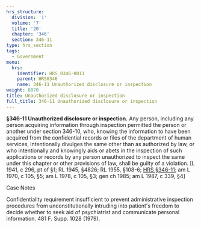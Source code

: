 ```yaml
---
hrs_structure:
  division: '1'
  volume: '7'
  title: '20'
  chapter: '346'
  section: 346-11
type: hrs_section
tags:
  - Government
menu:
  hrs:
    identifier: HRS_0346-0011
    parent: HRS0346
    name: 346-11 Unauthorized disclosure or inspection
weight: 8070
title: Unauthorized disclosure or inspection
full_title: 346-11 Unauthorized disclosure or inspection
---
```

**§346-11 Unauthorized disclosure or inspection.** Any person, including any person acquiring information through inspection permitted the person or another under section 346-10, who, knowing the information to have been acquired from the confidential records or files of the department of human services, intentionally divulges the same other than as authorized by law, or who intentionally and knowingly aids or abets in the inspection of such applications or records by any person unauthorized to inspect the same under this chapter or other provisions of law, shall be guilty of a violation. [L 1941, c 296, pt of §1; RL 1945, §4826; RL 1955, §108-6; [HRS §346-11](/title-20/chapter-346/section-346-11/); am L 1970, c 105, §5; am L 1978, c 105, §3; gen ch 1985; am L 1987, c 339, §4]

Case Notes

Confidentiality requirement insufficient to prevent administrative inspection procedures from unconstitutionally intruding into patient's freedom to decide whether to seek aid of psychiatrist and communicate personal information. 481 F. Supp. 1028 (1979).
